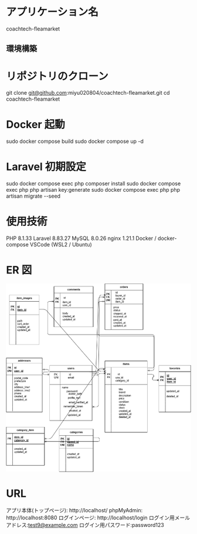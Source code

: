 # アプリケーション名

coachtech-fleamarket

## 環境構築

# リポジトリのクローン

git clone
git@github.com:miyu020804/coachtech-fleamarket.git
cd coachtech-fleamarket

# Docker 起動

sudo docker compose build
sudo docker compose up -d

# Laravel 初期設定

sudo docker compose exec php composer install
sudo docker compose exec php php artisan key:generate
sudo docker compose exec php php artisan migrate --seed

# 使用技術

PHP 8.1.33
Laravel 8.83.27
MySQL 8.0.26
nginx 1.21.1
Docker / docker-compose
VSCode (WSL2 / Ubuntu)

# ER 図

![ER図](index.drawio.png)

# URL

アプリ本体(トップページ): http://localhost/
phpMyAdmin: http://localhost:8080
ログインページ: http://localhost/login
ログイン用メールアドレス:test9@example.com
ログイン用パスワード:password123
